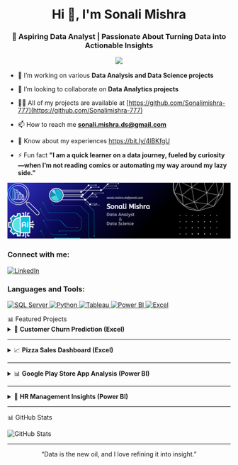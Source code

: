 <h1 align="center">Hi 👋, I'm Sonali Mishra</h1>
<h3 align="center">🎯 Aspiring Data Analyst | Passionate About Turning Data into Actionable Insights</h3>

<p align="center">
  <img src="https://raw.githubusercontent.com/YourUsername/RepoName/main/your-gif.gif" width="500"/>
</p>

- 🔭 I’m working on various **Data Analysis and Data Science projects**

- 👯 I’m looking to collaborate on **Data Analytics projects**

- 👨‍💻 All of my projects are available at [https://github.com/Sonalimishra-777](https://github.com/Sonalimishra-777)

- 📫 How to reach me **sonali.mishra.ds@gmail.com**

- 📄 Know about my experiences https://bit.ly/4lBKfgU

- ⚡ Fun fact **"I am a quick learner on a data journey, fueled by curiosity—when I’m not reading comics or automating my way around my lazy side."**

<img src="https://github.com/Sonalimishra-777/Sonalimishra-777/blob/main/Github.png?raw=true" width="1000" />


<h3 align="left">Connect with me:</h3>
<p align="left">
  <a href="https://www.linkedin.com/in/sonali-dharmraj-mishra" target="_blank">
    <img align="center" src="https://raw.githubusercontent.com/rahuldkjain/github-profile-readme-generator/master/src/images/icons/Social/linked-in-alt.svg" alt="LinkedIn" height="30" width="40" />
  </a>
</p>

</p>

<h3 align="left">Languages and Tools:</h3>
<p align="left">
  <!-- SQL Server (new icon) -->
  <a href="https://www.microsoft.com/en-us/sql-server" target="_blank" rel="noreferrer">
    <img src="https://img.icons8.com/external-flaticons-lineal-color-flat-icons/64/external-database-computer-programming-flaticons-lineal-color-flat-icons.png" alt="SQL Server" width="40" height="40"/>
  </a>
  
  <!-- Python (same icon) -->
  <a href="https://www.python.org" target="_blank" rel="noreferrer">
    <img src="https://img.icons8.com/color/48/000000/python.png" alt="Python" width="40" height="40"/>
  </a>

  <!-- Tableau (new icon) -->
  <a href="https://www.tableau.com" target="_blank" rel="noreferrer">
    <img src="https://img.icons8.com/color/48/000000/tableau-software.png" alt="Tableau" width="40" height="40"/>
  </a>

  <!-- Power BI (new icon) -->
  <a href="https://powerbi.microsoft.com" target="_blank" rel="noreferrer">
    <img src="https://img.icons8.com/color/48/000000/power-bi.png" alt="Power BI" width="40" height="40"/>
  </a>

  <!-- Excel (same icon) -->
  <a href="https://www.microsoft.com/en-us/microsoft-365/excel" target="_blank" rel="noreferrer">
    <img src="https://img.icons8.com/fluency/48/000000/microsoft-excel-2019.png" alt="Excel" width="40" height="40"/>
  </a>
</p>

</p>

</p>

</p>

</p>

</p>

</p>

</p>

</p>

</p>

</p>

</p>
📊 Featured Projects

<details>
<summary>🧠 <strong>Customer Churn Prediction (Excel)</strong></summary>

![Churn Excel Preview](https://github.com/Sonalimishra-777/Telecom_Customer_Churn_Data_Analysis_MS-Excel/blob/main/Customer_churn.png?raw=true)

**Tool Used:** MS Excel  
Analyzed telecom customer data to understand churn behavior using Pivot Tables, Charts, and Slicers.  
Included KPI summary, churn reasons, and trend analysis.

📌 **Goal:** Empower business stakeholders with clear visual insights into customer retention.

🔗 [View Project](https://github.com/Sonalimishra-777/Telecom_Customer_Churn_Data_Analysis_MS-Excel)

</details>

---

<details>
<summary>📈 <strong>Pizza Sales Dashboard (Excel)</strong></summary>

![Pizza Sales Excel Preview](https://github.com/Sonalimishra-777/Pizza_Sales_Analysis_Excel/blob/main/Pizza_Dashboard.png?raw=true)

**Tool Used:** MS Excel  
Built an interactive dashboard to analyze daily sales, top-performing pizzas, and order trends.

📌 **Highlight:** Slicers, charts, and clean UI for dynamic exploration.

🔗 [View Project](https://github.com/Sonalimishra-777/Pizza_Sales_Analysis_Excel)

</details>

---

<details>
<summary>📊 <strong>Google Play Store App Analysis (Power BI)</strong></summary>

<a href="https://bit.ly/3Rtj8H0" target="_blank">
 <img src="https://bit.ly/3Rtj8H0" alt="Google Play Store App Analysis" width="100%" />
</a>

**Tool Used:** Power BI  
Visualized KPIs like app ratings, installs, categories, and pricing across thousands of Play Store apps.

📌 **Outcome:** Identified trends and gaps to assist app developers and marketers.

🔗 [View Project](https://github.com/Sonalimishra-777/Google_Play_Store_Apps_Analysis_Power-BI)

</details>

---

<details>
<summary>👥 <strong>HR Management Insights (Power BI)</strong></summary>

<a href="https://bit.ly/4jdajND" target="_blank">
  <img src="https://bit.ly/4jdajND" alt="HR Power BI Dashboard" width="100%" />
</a>

**Tool Used:** Power BI  
Analyzed employee data including attrition, job satisfaction, salary trends, and department-wise metrics.

📌 **Insight:** Helped HR make data-driven decisions regarding employee retention and hiring.

🔗 [View Project](https://github.com/Sonalimishra-777/HR_Management_Insights_Power-BI)

</details>

---

📊 GitHub Stats

![GitHub Stats](https://github-readme-stats.vercel.app/api?username=Sonalimishra-777&show_icons=true&theme=radical&hide_border=true&include_all_commits=true&count_private=true)


---
<p align="center"> “Data is the new oil, and I love refining it into insight.” </p>




